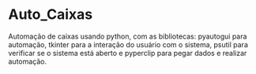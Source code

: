 # Auto_Caixas
Automação de caixas usando python, com as bibliotecas: pyautogui para automação, tkinter para a interação do usuário com o sistema, psutil para verificar se o sistema está aberto e pyperclip para pegar dados e realizar automação.
